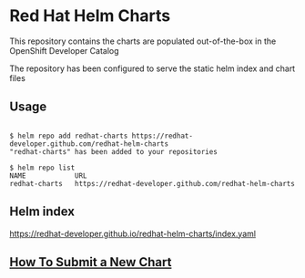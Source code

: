 # Red Hat Helm Charts

This repository contains the charts are populated out-of-the-box in the OpenShift Developer Catalog

The repository has been configured to serve the static helm index and chart files

## Usage

```

$ helm repo add redhat-charts https://redhat-developer.github.com/redhat-helm-charts
"redhat-charts" has been added to your repositories

$ helm repo list 
NAME           	URL                               
redhat-charts	https://redhat-developer.github.com/redhat-helm-charts  

```


## Helm index

https://redhat-developer.github.io/redhat-helm-charts/index.yaml
 

## [How To Submit a New Chart](https://github.com/redhat-developer/redhat-helm-charts/wiki/Adding-a-New-Chart)
